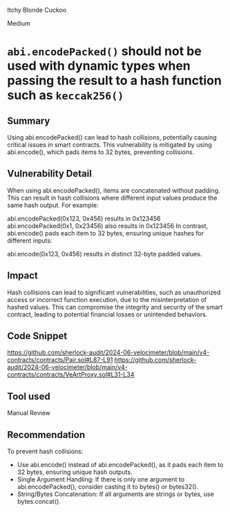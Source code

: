 Itchy Blonde Cuckoo

Medium

# `abi.encodePacked()` should not be used with dynamic types when passing the result to a hash function such as `keccak256()`

## Summary
Using abi.encodePacked() can lead to hash collisions, potentially causing critical issues in smart contracts. This vulnerability is mitigated by using abi.encode(), which pads items to 32 bytes, preventing collisions.

## Vulnerability Detail
When using abi.encodePacked(), items are concatenated without padding. This can result in hash collisions where different input values produce the same hash output. For example:

abi.encodePacked(0x123, 0x456) results in 0x123456
abi.encodePacked(0x1, 0x23456) also results in 0x123456
In contrast, abi.encode() pads each item to 32 bytes, ensuring unique hashes for different inputs:

abi.encode(0x123, 0x456) results in distinct 32-byte padded values.

## Impact
Hash collisions can lead to significant vulnerabilities, such as unauthorized access or incorrect function execution, due to the misinterpretation of hashed values. This can compromise the integrity and security of the smart contract, leading to potential financial losses or unintended behaviors.


## Code Snippet
https://github.com/sherlock-audit/2024-06-velocimeter/blob/main/v4-contracts/contracts/Pair.sol#L87-L91
https://github.com/sherlock-audit/2024-06-velocimeter/blob/main/v4-contracts/contracts/VeArtProxy.sol#L31-L34

## Tool used

Manual Review

## Recommendation
To prevent hash collisions:

- Use abi.encode() instead of abi.encodePacked(), as it pads each item to 32 bytes, ensuring unique hash outputs.
- Single Argument Handling: If there is only one argument to abi.encodePacked(), consider casting it to bytes() or bytes32().
- String/Bytes Concatenation: If all arguments are strings or bytes, use bytes.concat().